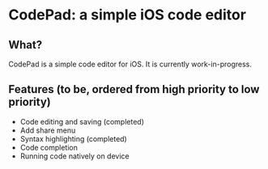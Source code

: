 #  CodePad: a simple iOS code editor

## What?

CodePad is a simple code editor for iOS. It is currently work-in-progress.

## Features (to be, ordered from high priority to low priority)

- Code editing and saving (completed)
- Add share menu
- Syntax highlighting (completed)
- Code completion
- Running code natively on device
